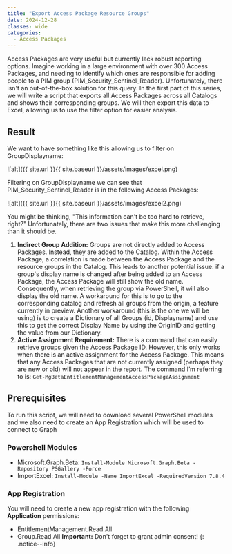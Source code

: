 ```yaml
---
title: "Export Access Package Resource Groups"
date: 2024-12-28
classes: wide
categories:
  - Access Packages
---
```


Access Packages are very useful but currently lack robust reporting options. Imagine working in a large environment with over 300 Access Packages, and needing to identify which ones are responsible for adding people to a PIM group (PIM_Security_Sentinel_Reader).
Unfortunately, there isn't an out-of-the-box solution for this query. In the first part of this series, we will write a script that exports all Access Packages across all Catalogs and shows their corresponding groups. We will then export this data to Excel, allowing us to use the filter option for easier analysis.

## Result
We want to have something like this allowing us to filter on GroupDisplayname: 

![alt]({{ site.url }}{{ site.baseurl }}/assets/images/excel.png)

Filtering on GroupDisplayname we can see that PIM_Security_Sentinel_Reader is in the following Access Packages:

![alt]({{ site.url }}{{ site.baseurl }}/assets/images/excel2.png)

You might be thinking, "This information can't be too hard to retrieve, right?" Unfortunately, there are two issues that make this more challenging than it should be.
1. **Indirect Group Addition:** Groups are not directly added to Access Packages. Instead, they are added to the Catalog. Within the Access Package, a correlation is made between the Access Package and the resource groups in the Catalog. This leads to another potential issue: if a group's display name is changed after being added to an Access Package, the Access Package will still show the old name. Consequently, when retrieving the group via PowerShell, it will also display the old name. A workaround for this is to go to the corresponding catalog and refresh all groups from the origin, a feature currently in preview. Another workaround (this is the one we will be using) is to create a Dictionary of all Groups (id, Displayname) and use this to get the correct Display Name by using the OriginID and getting the value from our Dictionary.
1. **Active Assignment Requirement:** There is a command that can easily retrieve groups given the Access Package ID. However, this only works when there is an active assignment for the Access Package. This means that any Access Packages that are not currently assigned (perhaps they are new or old) will not appear in the report. The command I’m referring to is: `Get-MgBetaEntitlementManagementAccessPackageAssignment`

## Prerequisites
To run this script, we will need to download several PowerShell modules and we also need to create an App Registration which will be used to connect to Graph

### Powershell Modules
- Microsoft.Graph.Beta: `Install-Module Microsoft.Graph.Beta -Repository PSGallery -Force`
- ImportExcel: `Install-Module -Name ImportExcel -RequiredVersion 7.8.4`
### App Registration
You will need to create a new app registration with the following **Application** permissions:
- EntitlementManagement.Read.All
- Group.Read.All
**Important:** Don't forget to grant admin consent!
{: .notice--info}
